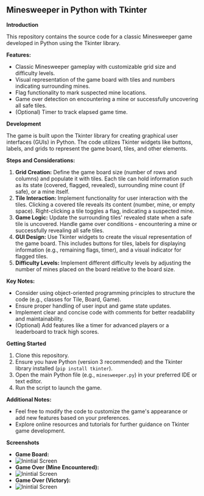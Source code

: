 ## Minesweeper in Python with Tkinter

**Introduction**

This repository contains the source code for a classic Minesweeper game developed in Python using the Tkinter library. 

**Features:**

* Classic Minesweeper gameplay with customizable grid size and difficulty levels.
* Visual representation of the game board with tiles and numbers indicating surrounding mines.
* Flag functionality to mark suspected mine locations.
* Game over detection on encountering a mine or successfully uncovering all safe tiles.
* (Optional) Timer to track elapsed game time.

**Development**

The game is built upon the Tkinter library for creating graphical user interfaces (GUIs) in Python. The code utilizes Tkinter widgets like buttons, labels, and grids to represent the game board, tiles, and other elements.

**Steps and Considerations:**

1. **Grid Creation:** Define the game board size (number of rows and columns) and populate it with tiles. Each tile can hold information such as its state (covered, flagged, revealed), surrounding mine count (if safe), or a mine itself.
2. **Tile Interaction:** Implement functionality for user interaction with the tiles. Clicking a covered tile reveals its content (number, mine, or empty space). Right-clicking a tile toggles a flag, indicating a suspected mine.
3. **Game Logic:** Update the surrounding tiles' revealed state when a safe tile is uncovered. Handle game over conditions - encountering a mine or successfully revealing all safe tiles.
4. **GUI Design:** Use Tkinter widgets to create the visual representation of the game board. This includes buttons for tiles, labels for displaying information (e.g., remaining flags, timer), and a visual indicator for flagged tiles.
5. **Difficulty Levels:** Implement different difficulty levels by adjusting the number of mines placed on the board relative to the board size.

**Key Notes:**

* Consider using object-oriented programming principles to structure the code (e.g., classes for Tile, Board, Game).
* Ensure proper handling of user input and game state updates.
* Implement clear and concise code with comments for better readability and maintainability.
* (Optional)  Add features like a timer for advanced players or a leaderboard to track high scores.

**Getting Started**

1. Clone this repository.
2. Ensure you have Python (version 3 recommended) and the Tkinter library installed (`pip install tkinter`).
3. Open the main Python file (e.g., `minesweeper.py`) in your preferred IDE or text editor.
4. Run the script to launch the game.

**Additional Notes:**

* Feel free to modify the code to customize the game's appearance or add new features based on your preferences.
* Explore online resources and tutorials for further guidance on Tkinter game development.


**Screenshots**

* **Game Board:**
* ![Inintial Screen](https://i.postimg.cc/X7krgPGD/Game-Board-Initial.png)  
* **Game Over (Mine Encountered):**
* ![Inintial Screen](https://i.postimg.cc/59Fv8pSZ/Game-Over.png)
* **Game Over (Victory):**
* ![Inintial Screen](https://i.postimg.cc/Y01hZnX0/Game-Won.png)

